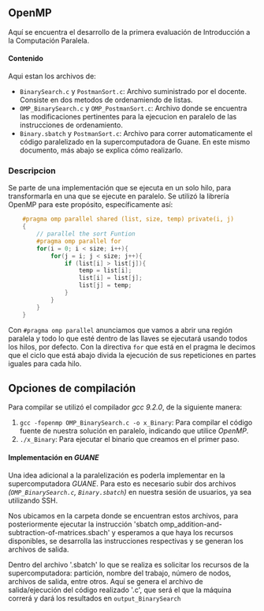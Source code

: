 ## OpenMP

Aquí se encuentra el desarrollo de la primera evaluación de Introducción a la Computación Paralela.

#### Contenido

Aqui estan los archivos de:

- `BinarySearch.c` y `PostmanSort.c`: Archivo suministrado por el docente. Consiste en dos metodos de ordenamiendo de listas.
- `OMP_BinarySearch.c` y `OMP_PostmanSort.c`: Archivo donde se encuentra las modificaciones pertinentes para la ejecucion en paralelo de las instrucciones de ordenamiento.
- `Binary.sbatch` y `PostmanSort.c`: Archivo para correr automaticamente el código paralelizado en la supercomputadora de Guane. En este mismo documento, más abajo se explica cómo realizarlo.

### Descripcion

Se parte de una implementación que se ejecuta en un solo hilo, para transformarla en una que se ejecute en paralelo. Se utilizó la librería OpenMP para este propósito, específicamente así:
```c
    #pragma omp parallel shared (list, size, temp) private(i, j)
    {
        // parallel the sort Funtion
        #pragma omp parallel for
        for(i = 0; i < size; i++){
            for(j = i; j < size; j++){
                if (list[i] > list[j]){
                    temp = list[i];
                    list[i] = list[j];
                    list[j] = temp;
                }
            }
        }
    }
```
Con `#pragma omp parallel` anunciamos que vamos a abrir una región paralela y todo lo que esté dentro de 
las llaves se ejecutará usando todos los hilos, por defecto. Con la directiva `for` que está en el pragma le 
decimos que el ciclo que está abajo divida la ejecución de sus repeticiones en partes iguales para cada hilo. 

## Opciones de compilación
Para compilar se utilizó el compilador *gcc 9.2.0*, de la siguiente manera:
1. `gcc -fopenmp OMP_BinarySearch.c -o x_Binary`: Para compilar el código fuente de nuestra 
solución en paralelo, indicando que utilice *OpenMP*.
2. `./x_Binary`: Para ejecutar el binario que creamos en el primer paso.

#### Implementación en *GUANE*

Una idea adicional a la paralelización es poderla implementar en la supercomputadora *GUANE*. Para esto es necesario subir dos archivos *(`OMP_BinarySearch.c`, `Binary.sbatch`)* en nuestra sesión de usuarios, ya sea utilizando SSH.

Nos ubicamos en la carpeta donde se encuentran estos archivos, para posteriormente ejecutar la instrucción 'sbatch omp_addition-and-subtraction-of-matrices.sbach' y esperamos a que haya los recursos disponibles, se desarrolla las instrucciones respectivas y se generan los archivos de salida.

Dentro del archivo '.sbatch' lo que se realiza es solicitar los recursos de la supercomputadora: partición, nombre del trabajo, número de nodos, archivos de salida, entre otros. Aquí se genera el archivo de salida/ejecución del código realizado '.c', que será el que la máquina correrá y dará los resultados en `output_BinarySearch`
